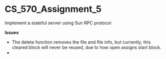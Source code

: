 # CS_570_Assignment_5
Implement a stateful server using Sun RPC protocol


**Issues**
* The delete function removes the file and file info, but currently, this cleared block will never be reused, due to how open assigns start block.
* 
